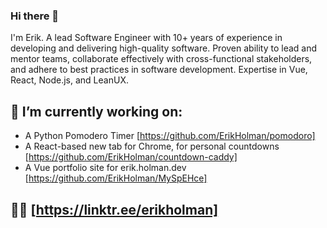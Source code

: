 ### Hi there 👋
I'm Erik. A lead Software Engineer with 10+ years of experience in developing and delivering high-quality software. Proven ability to lead and mentor teams, collaborate effectively with cross-functional stakeholders, and adhere to best practices in software development. Expertise in Vue, React, Node.js, and LeanUX.

## 🔭 I’m currently working on:
- A Python Pomodero Timer [https://github.com/ErikHolman/pomodoro]
- A React-based new tab for Chrome, for personal countdowns [https://github.com/ErikHolman/countdown-caddy]
- A Vue portfolio site for erik.holman.dev [https://github.com/ErikHolman/MySpEHce]
## 🧟‍♂️ [https://linktr.ee/erikholman]

<!--
**ErikHolman/ErikHolman** is a ✨ _special_ ✨ repository because its `README.md` (this file) appears on your GitHub profile.

Here are some ideas to get you started:

- 🔭 I’m currently working on ...
- 🌱 I’m currently learning ...
- 👯 I’m looking to collaborate on ...
- 🤔 I’m looking for help with ...
- 💬 Ask me about ...
- 📫 How to reach me: ...
- 😄 Pronouns: ...
- ⚡ Fun fact: ...
-->
